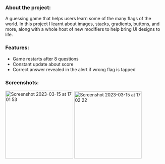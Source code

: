 ### About the project: 

A guessing game that helps users learn some of the many flags of the world.
In this project I learnt about images, stacks, gradients, buttons, and more, along with a whole host of new modifiers to help bring UI designs to life.

### Features:

- Game restarts after 8 questions
- Constant update about score
- Correct answer revealed in the alert if wrong flag is tapped 

### Screenshots:

<img width="215" alt="Screenshot 2023-03-15 at 17 01 53" src="https://user-images.githubusercontent.com/106250080/225385458-c417af5c-6272-4011-92d4-4d08730e378e.png">
<img width="213" alt="Screenshot 2023-03-15 at 17 02 22" src="https://user-images.githubusercontent.com/106250080/225385467-6793011e-3727-4550-92ca-f7b2462fddfc.png">
